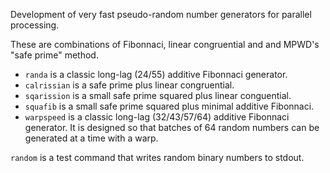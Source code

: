 Development of very fast pseudo-random number generators for parallel processing.

These are combinations of Fibonnaci, linear congruential and and MPWD's "safe prime"
method.

- `randa` is a classic long-lag (24/55) additive Fibonnaci generator.
- `calrissian` is a safe prime plus linear congruential.
- `sqarission` is a small safe prime squared plus linear conguential.
- `squafib` is a small safe prime squared plus minimal additive Fibonnaci.
- `warpspeed` is a classic long-lag (32/43/57/64) additive Fibonnaci generator. It is designed so that batches of 64 random numbers can be generated at a time with a warp.

`random` is a test command that writes random binary numbers to stdout.
